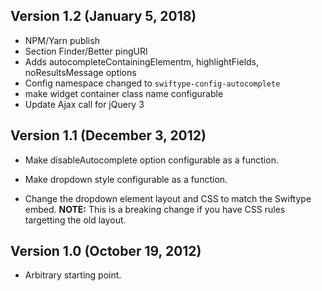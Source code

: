 ## Version 1.2 (January 5, 2018) ##

* NPM/Yarn publish
* Section Finder/Better pingURl
* Adds autocompleteContainingElementm, highlightFields, noResultsMessage options
* Config namespace changed to `swiftype-config-autocomplete` 
* make widget container class name configurable
* Update Ajax call for jQuery 3

## Version 1.1 (December 3, 2012) ##

* Make disableAutocomplete option configurable as a function.

* Make dropdown style configurable as a function.

* Change the dropdown element layout and CSS to match the Swiftype embed. 
  **NOTE:** This is a breaking change if you have CSS rules targetting the old layout.
 
## Version 1.0 (October 19, 2012) ##

* Arbitrary starting point.

